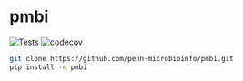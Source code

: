 # pmbi

<!-- Badges start -->
[![Tests](https://github.com/penn-microbioinfo/pmbi/actions/workflows/python-app.yml/badge.svg)](https://github.com/penn-microbioinfo/pmbi/actions/workflows/python-app.yml/badge.svg)
[![codecov](https://codecov.io/gh/penn-microbioinfo/pmbi/graph/badge.svg?token=OPGBNOCF3F)](https://codecov.io/gh/penn-microbioinfo/pmbi)
<!-- Badges end -->

```bash
git clone https://github.com/penn-microbioinfo/pmbi.git
pip install -e pmbi
```
